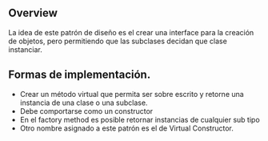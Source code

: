 
## Overview

La idea de este patrón de diseño es el crear una interface para la creación de objetos,
pero permitiendo que las subclases decidan que clase instanciar.
 
## Formas de implementación.

- Crear un método virtual que permita ser sobre escrito y retorne una instancia de una clase o una subclase.
- Debe comportarse como un constructor
- En el factory method es posible retornar instancias de cualquier sub tipo
- Otro nombre asignado a este patrón es el de Virtual Constructor.

##